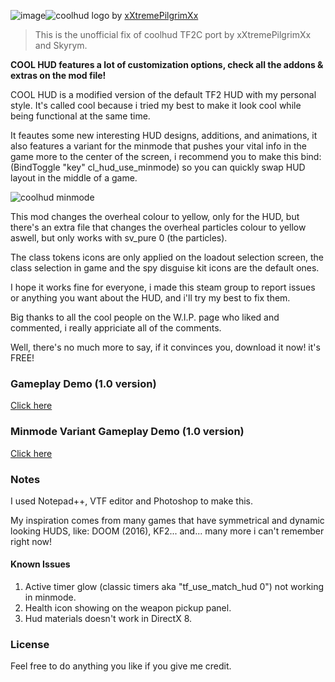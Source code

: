 ![image](https://github.com/RoonMoonlight/coolhud-Unofficial-Fix/assets/25527589/875a75b4-5780-4c07-aec1-99ad89a1ffaa)![coolhud logo](https://i.imgur.com/rFezBs2.png) by [xXtremePilgrimXx](https://gamebanana.com/members/1736053)

> This is the unofficial fix of coolhud TF2C port by xXtremePilgrimXx and Skyrym.

**COOL HUD features a lot of customization options, check all the addons & extras on the mod file!**

COOL HUD is a modified version of the default TF2 HUD with my personal style.
It's called cool because i tried my best to make it look cool while being functional at the same time.

It feautes some new interesting HUD designs, additions, and animations, it also features a variant for the minmode that pushes your vital info in the game more to the center of the screen, i recommend you to make this bind: (BindToggle "key" cl_hud_use_minmode) so you can quickly swap HUD layout in the middle of a game.

![coolhud minmode](https://i.imgur.com/KLkRlwa.gif)

This mod changes the overheal colour to yellow, only for the HUD, but there's an extra file that changes the overheal particles colour to yellow aswell, but only works with sv_pure 0 (the particles).

The class tokens icons are only applied on the loadout selection screen, the class selection in game and the spy disguise kit icons are the default ones.

I hope it works fine for everyone, i made this steam group to report issues or anything you want about the HUD, and i'll try my best to fix them.

Big thanks to all the cool people on the W.I.P. page who liked and commented, i really appriciate all of the comments.

Well, there's no much more to say, if it convinces you, download it now! it's FREE!

### Gameplay Demo (1.0 version)
[Click here](https://www.youtube-nocookie.com/embed/S0X5ISzVt_I)

### Minmode Variant Gameplay Demo (1.0 version)
[Click here](https://www.youtube-nocookie.com/embed/-rsZefP2ufU)

### Notes
I used Notepad++, VTF editor and Photoshop to make this.

My inspiration comes from many games that have symmetrical and dynamic looking HUDS, like: DOOM (2016), KF2... and... many more i can't remember right now!

#### Known Issues
1. Active timer glow (classic timers aka "tf_use_match_hud 0") not working in minmode.
2. Health icon showing on the weapon pickup panel.
3. Hud materials doesn't work in DirectX 8.

### License
Feel free to do anything you like if you give me credit.

